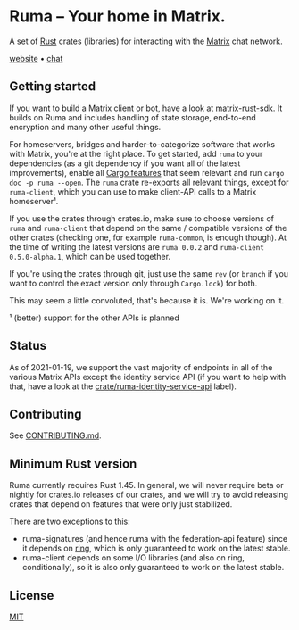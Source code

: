 # Ruma – Your home in Matrix.

A set of [Rust] crates (libraries) for interacting with the [Matrix] chat network.

[website] • [chat]

[Rust]: https://rust-lang.org/
[Matrix]: https://matrix.org/
[website]: https://www.ruma.io/
[chat]: https://matrix.to/#/#ruma:matrix.org

## Getting started

If you want to build a Matrix client or bot, have a look at [matrix-rust-sdk].
It builds on Ruma and includes handling of state storage, end-to-end encryption
and many other useful things.

For homeservers, bridges and harder-to-categorize software that works with
Matrix, you're at the right place. To get started, add `ruma` to your
dependencies (as a git dependency if you want all of the latest improvements),
enable all [Cargo features][feat] that seem relevant and run
`cargo doc -p ruma --open`. The `ruma` crate re-exports all relevant things,
except for `ruma-client`, which you can use to make client-API calls to a Matrix
homeserver¹.

If you use the crates through crates.io, make sure to choose versions of `ruma`
and `ruma-client` that depend on the same / compatible versions of the other
crates (checking one, for example `ruma-common`, is enough though). At the time
of writing the latest versions are `ruma 0.0.2` and `ruma-client 0.5.0-alpha.1`,
which can be used together.

If you're using the crates through git, just use the same `rev` (or `branch` if
you want to control the exact version only through `Cargo.lock`) for both.

This may seem a little convoluted, that's because it is. We're working on it.

¹ (better) support for the other APIs is planned

[matrix-rust-sdk]: https://github.com/matrix-org/matrix-rust-sdk#readme
[feat]: https://github.com/ruma/ruma/blob/1166af5a354210dcbced1eaf4a11f795c381d2ec/ruma/Cargo.toml#L35

## Status

As of 2021-01-19, we support the vast majority of endpoints in all of the various Matrix APIs
except the identity service API (if you want to help with that, have a look at the
[crate/ruma-identity-service-api][id-api] label).

[id-api]: https://github.com/ruma/ruma/issues?q=is%3Aissue+is%3Aopen+label%3Acrate%2Fruma-identity-service-api

## Contributing

See [CONTRIBUTING.md](CONTRIBUTING.md).

## Minimum Rust version

Ruma currently requires Rust 1.45. In general, we will never require beta or
nightly for crates.io releases of our crates, and we will try to avoid releasing
crates that depend on features that were only just stabilized.

There are two exceptions to this:

* ruma-signatures (and hence ruma with the federation-api feature) since it
  depends on [ring][], which is only guaranteed to work on the latest stable.
* ruma-client depends on some I/O libraries (and also on ring, conditionally),
  so it is also only guaranteed to work on the latest stable.

[ring]: https://github.com/briansmith/ring/

## License

[MIT](http://opensource.org/licenses/MIT)

